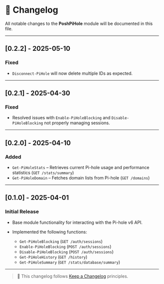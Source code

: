 # 📅 Changelog

All notable changes to the **PoshPiHole** module will be documented in this file.

---

## \[0.2.2] - 2025-05-10

### Fixed

* `Disconnect-PiHole` will now delete multiple IDs as expected.

---

## \[0.2.1] - 2025-04-30

### Fixed

* Resolved issues with `Enable-PiHoleBlocking` and `Disable-PiHoleBlocking` not properly managing sessions.

---

## \[0.2.0] - 2025-04-10

### Added

* `Get-PiHoleStats` – Retrieves current Pi-hole usage and performance statistics (`GET /stats/summary`)
* `Get-PiHoleDomain` – Fetches domain lists from Pi-hole (`GET /domains`)

---

## \[0.1.0] - 2025-04-01

### Initial Release

* Base module functionality for interacting with the Pi-hole v6 API.
* Implemented the following functions:

  * `Get-PiHoleBlocking` (`GET /auth/sessions`)
  * `Enable-PiHoleBlocking` (`POST /auth/sessions`)
  * `Disable-PiHoleBlocking` (`POST /auth/sessions`)
  * `Get-PiHoleHistory` (`GET /history`)
  * `Get-PiHoleSummary` (`GET /stats/database/summary`)

---

> 📌 This changelog follows [Keep a Changelog](https://keepachangelog.com/en/1.0.0/) principles.
